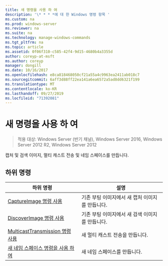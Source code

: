 ```yaml
---
title: 새 명령을 사용 하 여
description: '\* * * *에 대 한 Windows 명령 항목 '
ms.custom: na
ms.prod: windows-server
ms.reviewer: na
ms.suite: na
ms.technology: manage-windows-commands
ms.tgt_pltfrm: na
ms.topic: article
ms.assetid: 0f06f310-c585-42f4-9d15-4680b4a3355d
author: coreyp-at-msft
ms.author: coreyp
manager: dongill
ms.date: 10/16/2017
ms.openlocfilehash: e8ca818468050cf21a55a4c9963ea2411ab018c7
ms.sourcegitcommit: 6aff3d88ff22ea141a6ea6572a5ad8dd6321f199
ms.translationtype: MT
ms.contentlocale: ko-KR
ms.lasthandoff: 09/27/2019
ms.locfileid: "71392081"
---
```

# <a name="using-the-new-command"></a>새 명령을 사용 하 여

>적용 대상: Windows Server (반기 채널), Windows Server 2016, Windows Server 2012 R2, Windows Server 2012

캡처 및 검색 이미지, 멀티 캐스트 전송 및 네임 스페이스를 만듭니다.
## <a name="subcommands"></a>하위 명령
|하위 명령|설명|
|-------|--------|
|[CaptureImage 명령 사용](using-the-new-captureimage-command.md)|기존 부팅 이미지에서 새 캡처 이미지를 만듭니다.|
|[DiscoverImage 명령 사용](using-the-new-discoverimage-command.md)|기존 부팅 이미지에서 새 검색 이미지를 만듭니다.|
|[MulticastTransmission 명령 사용](using-the-new-multicasttransmission-command.md)|새 멀티 캐스트 전송을 만듭니다.|
|[새 네임 스페이스 명령을 사용 하 여](using-the-new-namespace-command.md)|새 네임 스페이스를 만듭니다.|
